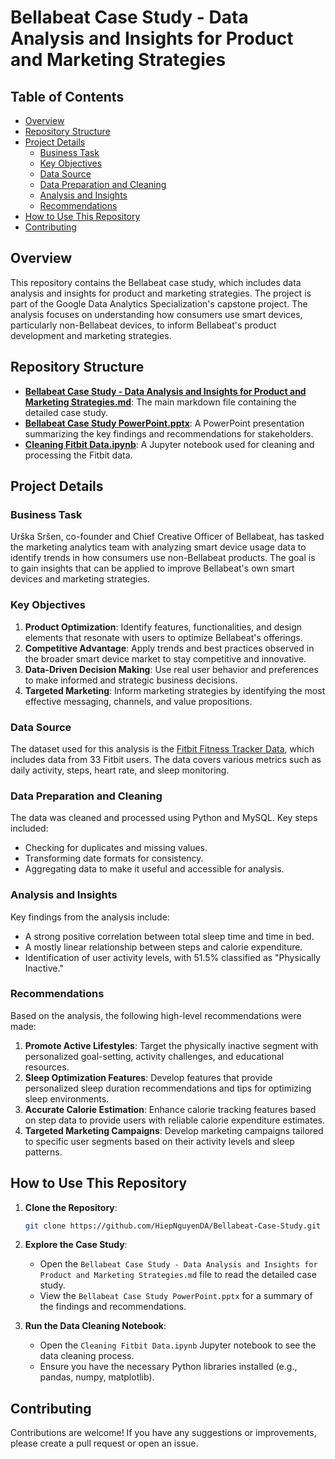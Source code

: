 # Bellabeat Case Study - Data Analysis and Insights for Product and Marketing Strategies

## Table of Contents
- [Overview](#overview)
- [Repository Structure](#repository-structure)
- [Project Details](#project-details)
  - [Business Task](#business-task)
  - [Key Objectives](#key-objectives)
  - [Data Source](#data-source)
  - [Data Preparation and Cleaning](#data-preparation-and-cleaning)
  - [Analysis and Insights](#analysis-and-insights)
  - [Recommendations](#recommendations)
- [How to Use This Repository](#how-to-use-this-repository)
- [Contributing](#contributing)

## Overview

This repository contains the Bellabeat case study, which includes data analysis and insights for product and marketing strategies. The project is part of the Google Data Analytics Specialization's capstone project. The analysis focuses on understanding how consumers use smart devices, particularly non-Bellabeat devices, to inform Bellabeat's product development and marketing strategies.

## Repository Structure

- [**Bellabeat Case Study - Data Analysis and Insights for Product and Marketing Strategies.md**](https://github.com/HiepNguyenDA/Bellabeat-Case-Study/blob/main/Bellabeat%20Case%20Study%20-%20Data%20Analysis%20and%20Insights%20for%20Product%20and%20Marketing%20Strategies.md): The main markdown file containing the detailed case study.
- [**Bellabeat Case Study PowerPoint.pptx**](https://github.com/HiepNguyenDA/Bellabeat-Case-Study/blob/main/Bellabeat%20Case%20Study%20PowerPoint.pptx): A PowerPoint presentation summarizing the key findings and recommendations for stakeholders.
- [**Cleaning Fitbit Data.ipynb**](https://github.com/HiepNguyenDA/Bellabeat-Case-Study/blob/main/Cleaning%20Fitbit%20Data.ipynb): A Jupyter notebook used for cleaning and processing the Fitbit data.

## Project Details

### Business Task

Urška Sršen, co-founder and Chief Creative Officer of Bellabeat, has tasked the marketing analytics team with analyzing smart device usage data to identify trends in how consumers use non-Bellabeat products. The goal is to gain insights that can be applied to improve Bellabeat's own smart devices and marketing strategies.

### Key Objectives

1. **Product Optimization**: Identify features, functionalities, and design elements that resonate with users to optimize Bellabeat's offerings.
2. **Competitive Advantage**: Apply trends and best practices observed in the broader smart device market to stay competitive and innovative.
3. **Data-Driven Decision Making**: Use real user behavior and preferences to make informed and strategic business decisions.
4. **Targeted Marketing**: Inform marketing strategies by identifying the most effective messaging, channels, and value propositions.

### Data Source

The dataset used for this analysis is the [Fitbit Fitness Tracker Data](https://www.kaggle.com/datasets/arashnic/fitbit), which includes data from 33 Fitbit users. The data covers various metrics such as daily activity, steps, heart rate, and sleep monitoring.

### Data Preparation and Cleaning

The data was cleaned and processed using Python and MySQL. Key steps included:
- Checking for duplicates and missing values.
- Transforming date formats for consistency.
- Aggregating data to make it useful and accessible for analysis.

### Analysis and Insights

Key findings from the analysis include:
- A strong positive correlation between total sleep time and time in bed.
- A mostly linear relationship between steps and calorie expenditure.
- Identification of user activity levels, with 51.5% classified as "Physically Inactive."

### Recommendations

Based on the analysis, the following high-level recommendations were made:
1. **Promote Active Lifestyles**: Target the physically inactive segment with personalized goal-setting, activity challenges, and educational resources.
2. **Sleep Optimization Features**: Develop features that provide personalized sleep duration recommendations and tips for optimizing sleep environments.
3. **Accurate Calorie Estimation**: Enhance calorie tracking features based on step data to provide users with reliable calorie expenditure estimates.
4. **Targeted Marketing Campaigns**: Develop marketing campaigns tailored to specific user segments based on their activity levels and sleep patterns.

## How to Use This Repository

1. **Clone the Repository**:
    ```bash
    git clone https://github.com/HiepNguyenDA/Bellabeat-Case-Study.git
    ```

2. **Explore the Case Study**:
    - Open the `Bellabeat Case Study - Data Analysis and Insights for Product and Marketing Strategies.md` file to read the detailed case study.
    - View the `Bellabeat Case Study PowerPoint.pptx` for a summary of the findings and recommendations.

3. **Run the Data Cleaning Notebook**:
    - Open the `Cleaning Fitbit Data.ipynb` Jupyter notebook to see the data cleaning process.
    - Ensure you have the necessary Python libraries installed (e.g., pandas, numpy, matplotlib).

## Contributing

Contributions are welcome! If you have any suggestions or improvements, please create a pull request or open an issue.
